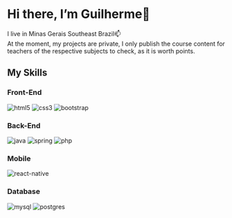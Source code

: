 # Hi there, I’m Guilherme👋
 I live in Minas Gerais Southeast Brazil📫 <br/>
 At the moment, my projects are private, I only publish the course content for teachers of the respective subjects to check, as it is worth points.

 
## My Skills
### Front-End
![html5](https://img.shields.io/badge/HTML5-E34F26?style=for-the-badge&logo=html5&logoColor=white)
![css3](https://img.shields.io/badge/CSS3-1572B6?style=for-the-badge&logo=css3&logoColor=white)
![bootstrap](https://img.shields.io/badge/Bootstrap-563D7C?style=for-the-badge&logo=bootstrap&logoColor=white)

### Back-End
![java](https://img.shields.io/badge/Java-ED8B00?style=for-the-badge&logo=openjdk&logoColor=white)
![spring](https://img.shields.io/badge/Spring-6DB33F?style=for-the-badge&logo=spring&logoColor=white)
![php](https://img.shields.io/badge/PHP-777BB4?style=for-the-badge&logo=php&logoColor=white)

### Mobile
![react-native](https://img.shields.io/badge/React_Native-20232A?style=for-the-badge&logo=react&logoColor=61DAFB)

### Database
![mysql](https://img.shields.io/badge/MySQL-00000F?style=for-the-badge&logo=mysql&logoColor=white)
![postgres](https://img.shields.io/badge/PostgreSQL-316192?style=for-the-badge&logo=postgresql&logoColor=white)

<!---
devguina/devguina is a ✨ special ✨ repository because its `README.md` (this file) appears on your GitHub profile.
You can click the Preview link to take a look at your changes.
--->
